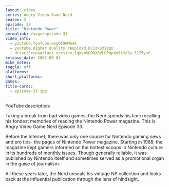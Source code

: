 ```yaml
---
layout: video
series: Angry Video Game Nerd
season: 2
episode: 33
title: "Nintendo Power"
permalink: /avgn/episode-33
video_info:
  - youtube;YouTube;eegQI9WM6mk
  - youtube;Higher quality reupload;DC1zkSmjBqU
  - drive;ScrewAttack version;1gXvmKQ9QX0VLOPqpXm9i8z2p-3J75yof
release_date: 2007-09-04
mike_notes:
toggle: off
platforms:
short_platforms:
games:
title-cards:
  - episode-33.jpg
---
```


<p class="yt-description">YouTube description:</p>

Taking a break from bad video games, the Nerd spends his time recalling his fondest memories of reading the Nintendo Power magazine. This is Angry Video Game Nerd Episode 33.

Before the Internet, there was only one source for Nintendo gaming news and pro tips- the pages of Nintendo Power magazine. Starting in 1988, the magazine kept gamers informed on the hottest scoops in Nintendo culture in its hundreds of monthly issues. Though generally reliable, it was published by Nintendo itself and sometimes served as a promotional organ in the guise of journalism.
 
All these years later, the Nerd unseals his vintage NP collection and looks back at the influential publication through the lens of hindsight.